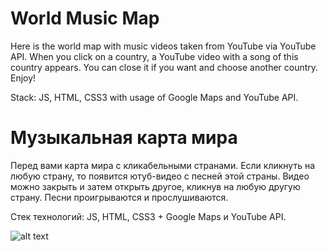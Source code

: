 # World Music Map

Here is the world map with music videos taken from YouTube via YouTube API. When you click on a country, a YouTube video with a song of this country appears. You can close it if you want and choose another country. Enjoy!

Stack: JS, HTML, CSS3 with usage of Google Maps and YouTube API.

# Музыкальная карта мира

Перед вами карта мира с кликабельными странами. Если кликнуть на любую страну, то появится ютуб-видео с песней этой страны. Видео можно закрыть и затем открыть другое, кликнув на любую другую страну. Песни проигрываются и прослушиваются.

Стек технологий: JS, HTML, CSS3 + Google Maps и YouTube API.

![alt text](https://pp.userapi.com/c850216/v850216661/958cd/G7EcpM_XNeM.jpg)

